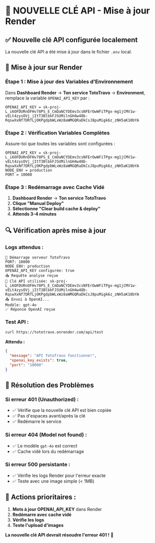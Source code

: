 # 🔑 NOUVELLE CLÉ API - Mise à jour Render

## ✅ Nouvelle clé API configurée localement

La nouvelle clé API a été mise à jour dans le fichier `.env` local.

## 🚀 Mise à jour sur Render

### **Étape 1 : Mise à jour des Variables d'Environnement**

Dans **Dashboard Render** → **Ton service TotoTravo** → **Environment**, remplace la variable `OPENAI_API_KEY` par :

```
OPENAI_API_KEY = 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
```

### **Étape 2 : Vérification Variables Complètes**

Assure-toi que toutes les variables sont configurées :

```
OPENAI_API_KEY = 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
NODE_ENV = production
PORT = 10000
```

### **Étape 3 : Redémarrage avec Cache Vidé**

1. **Dashboard Render** → **Ton service TotoTravo**
2. **Clique "Manual Deploy"**
3. **Sélectionne "Clear build cache & deploy"**
4. **Attends 3-4 minutes**

## 🔍 Vérification après mise à jour

### **Logs attendus :**
```
🚀 Démarrage serveur TotoTravo
PORT: 10000
NODE_ENV: production
OPENAI_API_KEY configurée: true
📥 Requête analyse reçue
🔑 Clé API utilisée: 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
📤 Envoi à OpenAI...
Modèle: gpt-4o
✅ Réponse OpenAI reçue
```

### **Test API :**
```bash
curl https://tototravo.onrender.com/api/test
```

**Attendu :**
```json
{
  "message": "API TotoTravo fonctionne!",
  "openai_key_exists": true,
  "port": "10000"
}
```

## 🎯 Résolution des Problèmes

### **Si erreur 401 (Unauthorized) :**
- ✅ Vérifie que la nouvelle clé API est bien copiée
- ✅ Pas d'espaces avant/après la clé
- ✅ Redémarre le service

### **Si erreur 404 (Model not found) :**
- ✅ Le modèle `gpt-4o` est correct
- ✅ Cache vidé lors du redémarrage

### **Si erreur 500 persistante :**
- ✅ Vérifie les logs Render pour l'erreur exacte
- ✅ Teste avec une image simple (< 1MB)

## 🚀 Actions prioritaires :

1. **Mets à jour OPENAI_API_KEY** dans Render
2. **Redémarre avec cache vidé**
3. **Vérifie les logs**
4. **Teste l'upload d'images**

**La nouvelle clé API devrait résoudre l'erreur 401 !** 🎉




